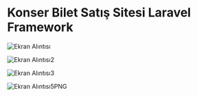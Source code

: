 # Konser Bilet Satış Sitesi Laravel Framework



![Ekran Alıntısı](https://user-images.githubusercontent.com/57031420/166934987-791e6715-6b19-4e11-b3bb-08c01db6873b.PNG)






![Ekran Alıntısı2](https://user-images.githubusercontent.com/57031420/166935060-027c9f81-a171-4847-a97f-bab87f125385.PNG)








![Ekran Alıntısı3](https://user-images.githubusercontent.com/57031420/166935073-a8ee96d1-9f33-4ec0-8a9d-050fddafde09.PNG)






![Ekran Alıntısı5PNG](https://user-images.githubusercontent.com/57031420/166935088-ac1314dd-e5f2-4154-b516-243727472e89.PNG)
